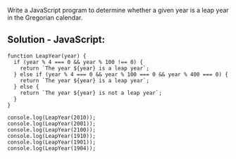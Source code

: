 Write a JavaScript program to determine whether a given year is a leap year in the Gregorian calendar. 

## Solution - JavaScript:

```
function LeapYear(year) {
  if (year % 4 === 0 && year % 100 !== 0) {
    return `The year ${year} is a leap year`;
  } else if (year % 4 === 0 && year % 100 === 0 && year % 400 === 0) {
    return `The year ${year} is a leap year`;
  } else {
    return `The year ${year} is not a leap year`;
  }
}

console.log(LeapYear(2010));
console.log(LeapYear(2001));
console.log(LeapYear(2100));
console.log(LeapYear(1910));
console.log(LeapYear(1901));
console.log(LeapYear(1904));
```

